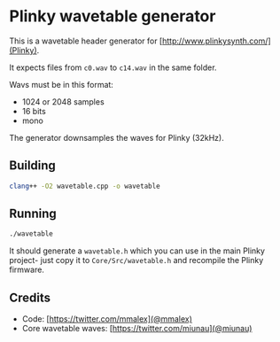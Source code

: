 # Plinky wavetable generator

This is a wavetable header generator for [http://www.plinkysynth.com/](Plinky).

It expects files from `c0.wav` to `c14.wav` in the same folder.

Wavs must be in this format:

- 1024 or 2048 samples
- 16 bits
- mono

The generator downsamples the waves for Plinky (32kHz).

## Building

```sh
clang++ -O2 wavetable.cpp -o wavetable
```

## Running

```sh
./wavetable
```

It should generate a `wavetable.h` which you can use in the main Plinky project- just copy it to `Core/Src/wavetable.h` and recompile the Plinky firmware.

## Credits

- Code: [https://twitter.com/mmalex](@mmalex)
- Core wavetable waves: [https://twitter.com/miunau](@miunau)

